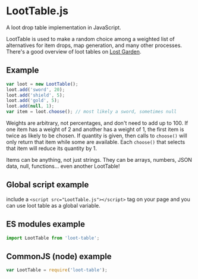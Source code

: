 # LootTable.js

A loot drop table implementation in JavaScript.

LootTable is used to make a random choice among a weighted list of alternatives for item drops,
map generation, and many other processes. There's a good overview of loot tables on
[Lost Garden](http://www.lostgarden.com/2014/12/loot-drop-tables.html).

## Example

```javascript
var loot = new LootTable();
loot.add('sword', 20);
loot.add('shield', 5);
loot.add('gold', 5);
loot.add(null, 1);
var item = loot.choose(); // most likely a sword, sometimes null
```

Weights are arbitrary, not percentages, and don't need to add up to 100.
If one item has a weight of 2 and another has a weight of 1, the first item
is twice as likely to be chosen. If quantity is given, then calls to `choose()`
will only return that item while some are available. Each `choose()` that
selects that item will reduce its quantity by 1.

Items can be anything, not just strings. They can be arrays, numbers, JSON
data, null, functions... even another LootTable!


## Global script example

include a `<script src="LootTable.js"></script>` tag on your page and you can use loot table as a global variable.


## ES modules example

```javascript
import LootTable from 'loot-table';
```


## CommonJS (node) example

```javascript
var LootTable = require('loot-table');
```
